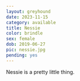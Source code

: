 ```yaml
---
layout: greyhound
date: 2023-11-15
category: available
title: Nessie
color: brindle
sex: female
dob: 2019-06-27
pic: nessie.jpg
pending: yes
---
```

Nessie is a pretty little thing.
